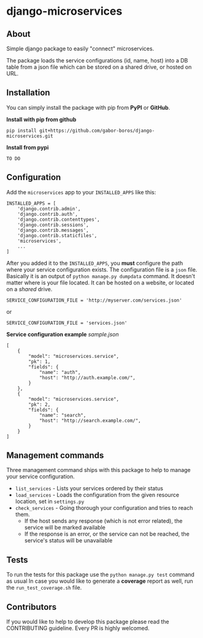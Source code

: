 # django-microservices

## About
Simple django package to easily "connect" microservices.

The package loads the service configurations (id, name, host) into a DB table from a json file which can be stored on a shared drive, or hosted on URL.

## Installation
You can simply install the package with pip from **PyPI** or **GitHub**.

**Install with pip from github**

`pip install git+https://github.com/gabor-boros/django-microservices.git`

**Install from pypi**

`TO DO`

## Configuration
Add the `microservices` app to your `INSTALLED_APPS` like this:

```
INSTALLED_APPS = [
    'django.contrib.admin',
    'django.contrib.auth',
    'django.contrib.contenttypes',
    'django.contrib.sessions',
    'django.contrib.messages',
    'django.contrib.staticfiles',
    'microservices',
    ...
]
```

After you added it to the `INSTALLED_APPS`, you **must** configure the path where your service configuration exists.
The configuration file is a `json` file. Basically it is an output of `python manage.py dumpdata` command.
It doesn't matter where is your file located. It can be hosted on a website, or located on a *shared* drive.

```
SERVICE_CONFIGURATION_FILE = 'http://myserver.com/services.json'
```

or

```
SERVICE_CONFIGURATION_FILE = 'services.json'
```

**Service configuration example**
*sample.json*
```
[
    {
        "model": "microservices.service",
        "pk": 1,
        "fields": {
            "name": "auth",
            "host": "http://auth.example.com/",
        }
    },
    {
        "model": "microservices.service",
        "pk": 2,
        "fields": {
            "name": "search",
            "host": "http://search.example.com/",
        }
    }
]
```

## Management commands
Three management command ships with this package to help to manage your service configuration.

* `list_services` - Lists your services ordered by their status
* `load_services` - Loads the configuration from the given resource location, set in `settings.py`
* `check_services` - Going thorough your configuration and tries to reach them.
    * If the host sends any response (which is not error related), the service will be marked available
    * If the response is an error, or the service can not be reached, the service's status will be unavailable

## Tests
To run the tests for this package use the `python manage.py test` command as usual
In case you would like to generate a **coverage** report as well, run the `run_test_coverage.sh` file.

## Contributors
If you would like to help to develop this package please read the CONTRIBUTING guideline. Every PR is highly welcomed.
